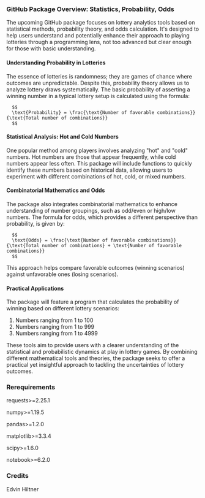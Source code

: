 ### GitHub Package Overview: Statistics, Probability, Odds

The upcoming GitHub package focuses on lottery analytics tools based on statistical methods, probability theory, and odds calculation. It's designed to help users understand and potentially enhance their approach to playing lotteries through a programming lens, not too advanced but clear enough for those with basic understanding.

#### Understanding Probability in Lotteries

The essence of lotteries is randomness; they are games of chance where outcomes are unpredictable. Despite this, probability theory allows us to analyze lottery draws systematically. The basic probability of asserting a winning number in a typical lottery setup is calculated using the formula:

      $$
      \text{Probability} = \frac{\text{Number of favorable combinations}}{\text{Total number of combinations}}
      $$

#### Statistical Analysis: Hot and Cold Numbers

One popular method among players involves analyzing "hot" and "cold" numbers. Hot numbers are those that appear frequently, while cold numbers appear less often. This package will include functions to quickly identify these numbers based on historical data, allowing users to experiment with different combinations of hot, cold, or mixed numbers.

#### Combinatorial Mathematics and Odds

The package also integrates combinatorial mathematics to enhance understanding of number groupings, such as odd/even or high/low numbers. The formula for odds, which provides a different perspective than probability, is given by:

      $$
      \text{Odds} = \frac{\text{Number of favorable combinations}}{\text{Total number of combinations} + \text{Number of favorable combinations}}
      $$


This approach helps compare favorable outcomes (winning scenarios) against unfavorable ones (losing scenarios).

#### Practical Applications

The package will feature a program that calculates the probability of winning based on different lottery scenarios:
1. Numbers ranging from 1 to 100
2. Numbers ranging from 1 to 999
3. Numbers ranging from 1 to 4999

These tools aim to provide users with a clearer understanding of the statistical and probabilistic dynamics at play in lottery games. By combining different mathematical tools and theories, the package seeks to offer a practical yet insightful approach to tackling the uncertainties of lottery outcomes.

### Rerequirements


requests>=2.25.1

numpy>=1.19.5

pandas>=1.2.0

matplotlib>=3.3.4

scipy>=1.6.0

notebook>=6.2.0

### Credits
Edvin Hiltner
